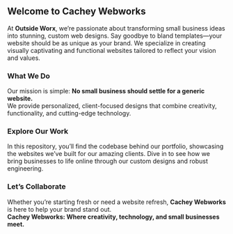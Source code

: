 ## Welcome to Cachey Webworks

At **Outside Worx**, we’re passionate about transforming small business ideas into stunning, custom web designs. Say goodbye to bland templates—your website should be as unique as your brand. We specialize in creating visually captivating and functional websites tailored to reflect your vision and values.

### What We Do

Our mission is simple: **No small business should settle for a generic website.**  
We provide personalized, client-focused designs that combine creativity, functionality, and cutting-edge technology.

### Explore Our Work

In this repository, you’ll find the codebase behind our portfolio, showcasing the websites we’ve built for our amazing clients. Dive in to see how we bring businesses to life online through our custom designs and robust engineering.

### Let’s Collaborate

Whether you’re starting fresh or need a website refresh, **Cachey Webworks** is here to help your brand stand out.  
**Cachey Webworks: Where creativity, technology, and small businesses meet.**
